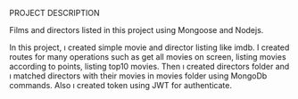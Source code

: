 
PROJECT DESCRIPTION

Films and directors listed in this project using Mongoose and Nodejs.

In this project, ı created simple movie and director listing like imdb. I created routes for many operations such as get all movies on screen, listing movies according to points, listing top10 movies. Then ı created directors folder and ı matched directors with their movies in movies folder using MongoDb commands. Also ı created token using JWT for authenticate.
